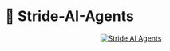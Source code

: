 # 🤖 Stride-AI-Agents

<div align="center">
  <a href="bit.ly/SUBSCRIBE2JOSH">
    <img alt="Stride AI Agents" src="https://imgur.com/M766mMR">
  </a>
</div>
